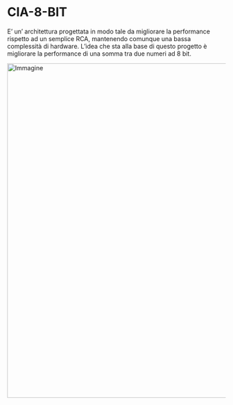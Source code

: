 # CIA-8-BIT
E’ un’ architettura progettata in modo tale da migliorare la performance rispetto ad un semplice RCA, mantenendo comunque una bassa complessità di hardware.
L’idea che sta alla base di questo progetto è migliorare la performance di una somma tra due numeri ad 8 bit.

<img width="1391" height="769" alt="Immagine" src="https://github.com/user-attachments/assets/926118fe-c682-43cd-92e9-139e0a8a1806" />
